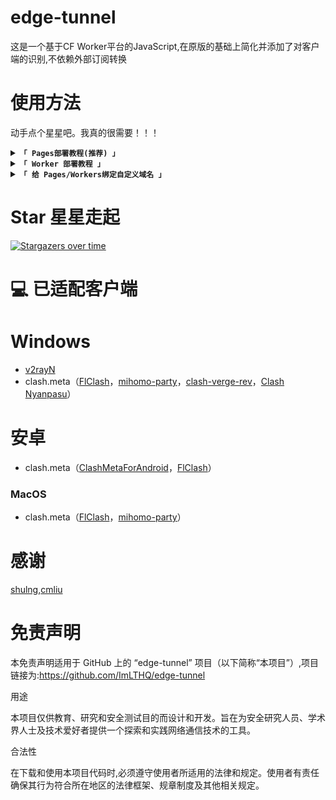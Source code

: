 # edge-tunnel
这是一个基于CF Worker平台的JavaScript,在原版的基础上简化并添加了对客户端的识别,不依赖外部订阅转换

# 使用方法
动手点个星星吧。我真的很需要！！！

<details>
<summary><code><strong>「 Pages部署教程(推荐) 」</strong></code></summary>

1. 部署 CF Pages:
    - 在Github上先 Fork 本项目
    - 在CF Pages控制台中选择`连接到 Git`后,选中`edge-tunnel`项目后点击`开始设置`

2. 使用订阅:
    - 在你的Clash/V2ray客户端导入订阅地址`https://CF分配的域名/sub`即可
</details>

<details>
<summary><code><strong>「 Worker 部署教程 」</strong></code></summary>

1. 部署 CF Worker:
    - 在Github上先Fork本项目
    - 在CF Worker 控制台中创建一个新的Worker
    - 在`导入存储库`中选择`edge-tunnel`,点击`保存并部署`

2. 因为部分用户无法访问CF分配的地址,建议按照下面的教程绑定自定义域名
</details>

<details>
<summary><code><strong>「 给 Pages/Workers绑定自定义域名 」</strong></code></summary>

1. CF连接你的域名:
    - 去`账户主页`,选择`域`,输入你的域名,点击`继续`
    - 按照需求选择计划(免费的够用了),点击`继续`,点击`继续前往激活`,点击`确认`
    - 按照CF的要求返回你的域名服务商,将你当前的DNS服务器替换为CF DNS服务器

2. Worker绑定自定义域名
    - 点击Worker控制台的`设置`选项卡,在`域和路由`那一栏点`添加`,选择`自定义域`
    - 填入你的自定义子域名,注意不要使用你的主域名,例如：
        你的主域名是`femboy.love`,则填入 `im.femboy.love`即可
    - 点击`添加域`

3. Pages绑定自定义域名
    - 点击Pages控制台的`自定义域`选项卡,点击`设置自定义域`
    - 填入你的自定义子域名,注意不要使用你的主域名,例如：
        你的主域名是`femboy.love`,则填入 `im.femboy.love`即可
    - 点击`继续`,点击`激活域`
</details>

# Star 星星走起
[![Stargazers over time](https://starchart.cc/ImLTHQ/edge-tunnel.svg?variant=adaptive)](https://starchart.cc/ImLTHQ/edge-tunnel)

# 💻 已适配客户端
# Windows
   - [v2rayN](https://github.com/2dust/v2rayN)
   - clash.meta（[FlClash](https://github.com/chen08209/FlClash)，[mihomo-party](https://github.com/mihomo-party-org/mihomo-party)，[clash-verge-rev](https://github.com/clash-verge-rev/clash-verge-rev)，[Clash Nyanpasu](https://github.com/keiko233/clash-nyanpasu)）
# 安卓
   - clash.meta（[ClashMetaForAndroid](https://github.com/MetaCubeX/ClashMetaForAndroid)，[FlClash](https://github.com/chen08209/FlClash)）
### MacOS
   - clash.meta（[FlClash](https://github.com/chen08209/FlClash)，[mihomo-party](https://github.com/mihomo-party-org/mihomo-party)）

# 感谢
[shulng](https://github.com/shulng),[cmliu](https://github.com/cmliu)

# 免责声明
本免责声明适用于 GitHub 上的 “edge-tunnel” 项目（以下简称“本项目”）,项目链接为:https://github.com/ImLTHQ/edge-tunnel

用途

本项目仅供教育、研究和安全测试目的而设计和开发。旨在为安全研究人员、学术界人士及技术爱好者提供一个探索和实践网络通信技术的工具。

合法性

在下载和使用本项目代码时,必须遵守使用者所适用的法律和规定。使用者有责任确保其行为符合所在地区的法律框架、规章制度及其他相关规定。